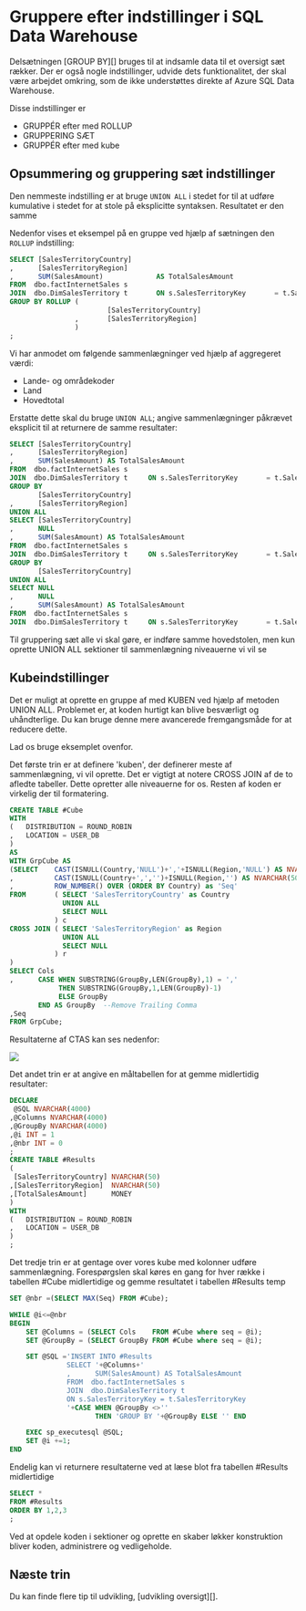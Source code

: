 <properties
   pageTitle="Gruppere efter indstillinger i SQL Data Warehouse | Microsoft Azure"
   description="Tip til brug af gruppe af indstillinger i Azure SQL Data Warehouse til udvikling af løsninger."
   services="sql-data-warehouse"
   documentationCenter="NA"
   authors="jrowlandjones"
   manager="barbkess"
   editor=""/>

<tags
   ms.service="sql-data-warehouse"
   ms.devlang="NA"
   ms.topic="article"
   ms.tgt_pltfrm="NA"
   ms.workload="data-services"
   ms.date="06/14/2016"
   ms.author="jrj;barbkess;sonyama"/>

# <a name="group-by-options-in-sql-data-warehouse"></a>Gruppere efter indstillinger i SQL Data Warehouse

Delsætningen [GROUP BY][] bruges til at indsamle data til et oversigt sæt rækker. Der er også nogle indstillinger, udvide dets funktionalitet, der skal være arbejdet omkring, som de ikke understøttes direkte af Azure SQL Data Warehouse.

Disse indstillinger er
- GRUPPÉR efter med ROLLUP
- GRUPPERING SÆT
- GRUPPÉR efter med kube

## <a name="rollup-and-grouping-sets-options"></a>Opsummering og gruppering sæt indstillinger
Den nemmeste indstilling er at bruge `UNION ALL` i stedet for til at udføre kumulative i stedet for at stole på eksplicitte syntaksen. Resultatet er den samme

Nedenfor vises et eksempel på en gruppe ved hjælp af sætningen den `ROLLUP` indstilling:

```sql
SELECT [SalesTerritoryCountry]
,      [SalesTerritoryRegion]
,      SUM(SalesAmount)             AS TotalSalesAmount
FROM  dbo.factInternetSales s
JOIN  dbo.DimSalesTerritory t       ON s.SalesTerritoryKey       = t.SalesTerritoryKey
GROUP BY ROLLUP (
                        [SalesTerritoryCountry]
                ,       [SalesTerritoryRegion]
                )
;
```

Vi har anmodet om følgende sammenlægninger ved hjælp af aggregeret værdi:
- Lande- og områdekoder
- Land
- Hovedtotal

Erstatte dette skal du bruge `UNION ALL`; angive sammenlægninger påkrævet eksplicit til at returnere de samme resultater:

```sql
SELECT [SalesTerritoryCountry]
,      [SalesTerritoryRegion]
,      SUM(SalesAmount) AS TotalSalesAmount
FROM  dbo.factInternetSales s
JOIN  dbo.DimSalesTerritory t     ON s.SalesTerritoryKey       = t.SalesTerritoryKey
GROUP BY
       [SalesTerritoryCountry]
,      [SalesTerritoryRegion]
UNION ALL
SELECT [SalesTerritoryCountry]
,      NULL
,      SUM(SalesAmount) AS TotalSalesAmount
FROM  dbo.factInternetSales s
JOIN  dbo.DimSalesTerritory t     ON s.SalesTerritoryKey       = t.SalesTerritoryKey
GROUP BY
       [SalesTerritoryCountry]
UNION ALL
SELECT NULL
,      NULL
,      SUM(SalesAmount) AS TotalSalesAmount
FROM  dbo.factInternetSales s
JOIN  dbo.DimSalesTerritory t     ON s.SalesTerritoryKey       = t.SalesTerritoryKey;
```

Til gruppering sæt alle vi skal gøre, er indføre samme hovedstolen, men kun oprette UNION ALL sektioner til sammenlægning niveauerne vi vil se

## <a name="cube-options"></a>Kubeindstillinger
Det er muligt at oprette en gruppe af med KUBEN ved hjælp af metoden UNION ALL. Problemet er, at koden hurtigt kan blive besværligt og uhåndterlige. Du kan bruge denne mere avancerede fremgangsmåde for at reducere dette.

Lad os bruge eksemplet ovenfor.

Det første trin er at definere 'kuben', der definerer meste af sammenlægning, vi vil oprette. Det er vigtigt at notere CROSS JOIN af de to afledte tabeller. Dette opretter alle niveauerne for os. Resten af koden er virkelig der til formatering.

```sql
CREATE TABLE #Cube
WITH
(   DISTRIBUTION = ROUND_ROBIN
,   LOCATION = USER_DB
)
AS
WITH GrpCube AS
(SELECT    CAST(ISNULL(Country,'NULL')+','+ISNULL(Region,'NULL') AS NVARCHAR(50)) as 'Cols'
,          CAST(ISNULL(Country+',','')+ISNULL(Region,'') AS NVARCHAR(50))  as 'GroupBy'
,          ROW_NUMBER() OVER (ORDER BY Country) as 'Seq'
FROM       ( SELECT 'SalesTerritoryCountry' as Country
             UNION ALL
             SELECT NULL
           ) c
CROSS JOIN ( SELECT 'SalesTerritoryRegion' as Region
             UNION ALL
             SELECT NULL
           ) r
)
SELECT Cols
,      CASE WHEN SUBSTRING(GroupBy,LEN(GroupBy),1) = ','
            THEN SUBSTRING(GroupBy,1,LEN(GroupBy)-1)
            ELSE GroupBy
       END AS GroupBy  --Remove Trailing Comma
,Seq
FROM GrpCube;
```

Resultaterne af CTAS kan ses nedenfor:

![][1]

Det andet trin er at angive en måltabellen for at gemme midlertidig resultater:

```sql
DECLARE
 @SQL NVARCHAR(4000)
,@Columns NVARCHAR(4000)
,@GroupBy NVARCHAR(4000)
,@i INT = 1
,@nbr INT = 0
;
CREATE TABLE #Results
(
 [SalesTerritoryCountry] NVARCHAR(50)
,[SalesTerritoryRegion]  NVARCHAR(50)
,[TotalSalesAmount]      MONEY
)
WITH
(   DISTRIBUTION = ROUND_ROBIN
,   LOCATION = USER_DB
)
;
```

Det tredje trin er at gentage over vores kube med kolonner udføre sammenlægning. Forespørgslen skal køres en gang for hver række i tabellen #Cube midlertidige og gemme resultatet i tabellen #Results temp

```sql
SET @nbr =(SELECT MAX(Seq) FROM #Cube);

WHILE @i<=@nbr
BEGIN
    SET @Columns = (SELECT Cols    FROM #Cube where seq = @i);
    SET @GroupBy = (SELECT GroupBy FROM #Cube where seq = @i);

    SET @SQL ='INSERT INTO #Results
              SELECT '+@Columns+'
              ,      SUM(SalesAmount) AS TotalSalesAmount
              FROM  dbo.factInternetSales s
              JOIN  dbo.DimSalesTerritory t  
              ON s.SalesTerritoryKey = t.SalesTerritoryKey
              '+CASE WHEN @GroupBy <>''
                     THEN 'GROUP BY '+@GroupBy ELSE '' END

    EXEC sp_executesql @SQL;
    SET @i +=1;
END
```

Endelig kan vi returnere resultaterne ved at læse blot fra tabellen #Results midlertidige

```sql
SELECT *
FROM #Results
ORDER BY 1,2,3
;
```

Ved at opdele koden i sektioner og oprette en skaber løkker konstruktion bliver koden, administrere og vedligeholde.


## <a name="next-steps"></a>Næste trin
Du kan finde flere tip til udvikling, [udvikling oversigt][].

<!--Image references-->
[1]: media/sql-data-warehouse-develop-group-by-options/sql-data-warehouse-develop-group-by-cube.png

<!--Article references-->
[Oversigt over udvikling]: sql-data-warehouse-overview-develop.md

<!--MSDN references-->
[GRUPPERE EFTER]: https://msdn.microsoft.com/library/ms177673.aspx


<!--Other Web references-->
